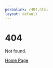 ```yaml
---
permalink: /404.html
layout: default
---
```


# 404

Not found.

[Home Page](/)

<script>document.addEventListener('DOMContentLoaded', function () { plausible('404', { props: { path: document.location.pathname } }); });</script>
